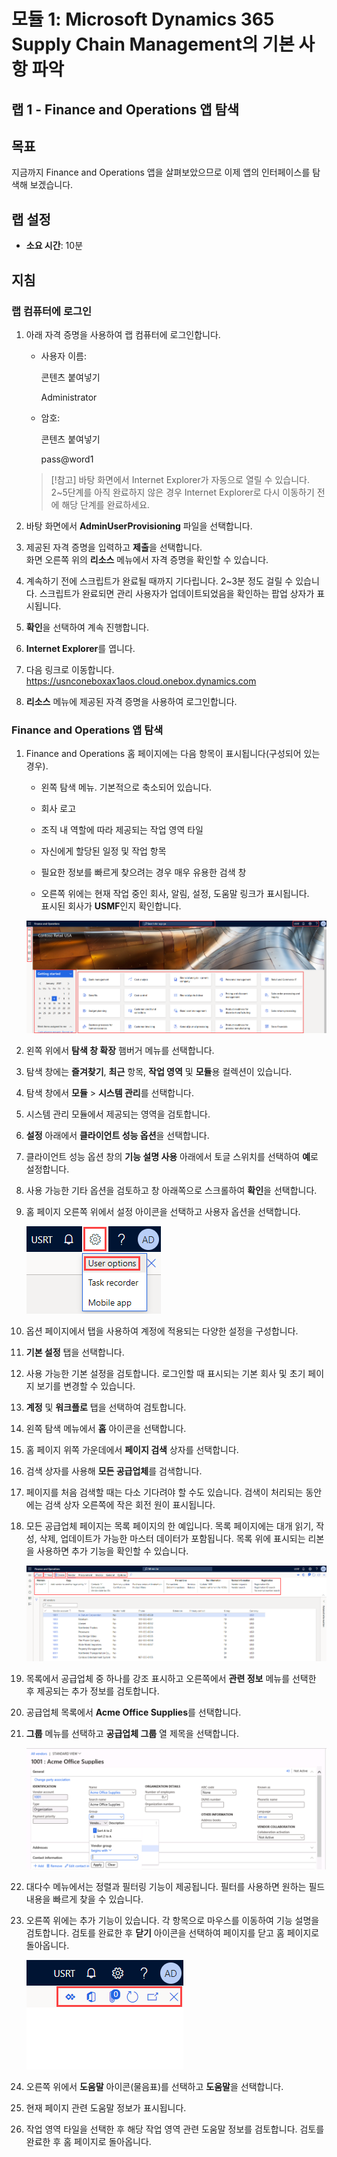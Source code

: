 ﻿---
lab:
    title: '랩 1: Finance and Operations 앱 탐색'
    module: '모듈 1: Microsoft Dynamics 365 Supply Chain Management의 기본 사항 파악'
---

# 모듈 1: Microsoft Dynamics 365 Supply Chain Management의 기본 사항 파악

## 랩 1 - Finance and Operations 앱 탐색

## 목표

지금까지 Finance and Operations 앱을 살펴보았으므로 이제 앱의 인터페이스를 탐색해 보겠습니다.

## 랩 설정

- **소요 시간**: 10분

## 지침

### 랩 컴퓨터에 로그인

1. 아래 자격 증명을 사용하여 랩 컴퓨터에 로그인합니다.

    - 사용자 이름:

        콘텐츠 붙여넣기

        Administrator

    - 암호:

        콘텐츠 붙여넣기

        pass@word1

    >[!참고] 바탕 화면에서 Internet Explorer가 자동으로 열릴 수 있습니다. 2~5단계를 아직 완료하지 않은 경우 Internet Explorer로 다시 이동하기 전에 해당 단계를 완료하세요.

1. 바탕 화면에서 **AdminUserProvisioning** 파일을 선택합니다.

1. 제공된 자격 증명을 입력하고 **제출**을 선택합니다.  
화면 오른쪽 위의 **리소스** 메뉴에서 자격 증명을 확인할 수 있습니다.

1. 계속하기 전에 스크립트가 완료될 때까지 기다립니다. 2~3분 정도 걸릴 수 있습니다. 스크립트가 완료되면 관리 사용자가 업데이트되었음을 확인하는 팝업 상자가 표시됩니다.

1. **확인**을 선택하여 계속 진행합니다.

1. **Internet Explorer**를 엽니다.

1. 다음 링크로 이동합니다. <https://usnconeboxax1aos.cloud.onebox.dynamics.com>

1. **리소스** 메뉴에 제공된 자격 증명을 사용하여 로그인합니다.

### Finance and Operations 앱 탐색
1. Finance and Operations 홈 페이지에는 다음 항목이 표시됩니다(구성되어 있는 경우).

    - 왼쪽 탐색 메뉴. 기본적으로 축소되어 있습니다.

    - 회사 로고

    - 조직 내 역할에 따라 제공되는 작업 영역 타일

    - 자신에게 할당된 일정 및 작업 항목

    - 필요한 정보를 빠르게 찾으려는 경우 매우 유용한 검색 창

    - 오른쪽 위에는 현재 작업 중인 회사, 알림, 설정, 도움말 링크가 표시됩니다.  
    표시된 회사가 **USMF**인지 확인합니다.

    ![여러 영역이 강조 표시된 Finance and Operations 홈 페이지](./media/m1-common-home-page.png)

1. 왼쪽 위에서 **탐색 창 확장** 햄버거 메뉴를 선택합니다.

1. 탐색 창에는 **즐겨찾기**, **최근** 항목, **작업 영역** 및 **모듈**용 컬렉션이 있습니다.

1. 탐색 창에서 **모듈** > **시스템 관리**를 선택합니다.

1. 시스템 관리 모듈에서 제공되는 영역을 검토합니다.

1. **설정** 아래에서 **클라이언트 성능 옵션**을 선택합니다.

1. 클라이언트 성능 옵션 창의 **기능 설명 사용** 아래에서 토글 스위치를 선택하여 **예**로 설정합니다.

1. 사용 가능한 기타 옵션을 검토하고 창 아래쪽으로 스크롤하여 **확인**을 선택합니다.

1. 홈 페이지 오른쪽 위에서 설정 아이콘을 선택하고 사용자 옵션을 선택합니다.

    ![설정 아이콘과 사용자 옵션 드롭다운 목록이 표시된 스크린샷](./media/m1-common-settings-user-settings.png)

1. 옵션 페이지에서 탭을 사용하여 계정에 적용되는 다양한 설정을 구성합니다.

1. **기본 설정** 탭을 선택합니다.

1. 사용 가능한 기본 설정을 검토합니다. 로그인할 때 표시되는 기본 회사 및 초기 페이지 보기를 변경할 수 있습니다.

1. **계정** 및 **워크플로** 탭을 선택하여 검토합니다.

1. 왼쪽 탐색 메뉴에서 **홈** 아이콘을 선택합니다.

1. 홈 페이지 위쪽 가운데에서 **페이지 검색** 상자를 선택합니다.

1. 검색 상자를 사용해 **모든 공급업체**를 검색합니다.

1. 페이지를 처음 검색할 때는 다소 기다려야 할 수도 있습니다. 검색이 처리되는 동안에는 검색 상자 오른쪽에 작은 회전 원이 표시됩니다.

1. 모든 공급업체 페이지는 목록 페이지의 한 예입니다. 목록 페이지에는 대개 읽기, 작성, 삭제, 업데이트가 가능한 마스터 데이터가 포함됩니다. 목록 위에 표시되는 리본을 사용하면 추가 기능을 확인할 수 있습니다.

    ![메뉴 기능이 강조 표시된 모든 공급업체 목록](./media/m1-common-all-vendor-list-page.png)

1. 목록에서 공급업체 중 하나를 강조 표시하고 오른쪽에서 **관련 정보** 메뉴를 선택한 후 제공되는 추가 정보를 검토합니다.

1. 공급업체 목록에서 **Acme Office Supplies**를 선택합니다.

1. **그룹** 메뉴를 선택하고 **공급업체 그룹** 열 제목을 선택합니다.

    ![Acme Office Supplies의 공급업체 그룹 열 제목 스크린샷](./media/m1-common-vendor-group-menu-24493345.png)

1. 대다수 메뉴에서는 정렬과 필터링 기능이 제공됩니다. 필터를 사용하면 원하는 필드 내용을 빠르게 찾을 수 있습니다.

1. 오른쪽 위에는 추가 기능이 있습니다. 각 항목으로 마우스를 이동하여 기능 설명을 검토합니다. 검토를 완료한 후 **닫기** 아이콘을 선택하여 페이지를 닫고 홈 페이지로 돌아옵니다.

    ![Power Apps, Office 앱, 페이지 새로 고침, 새 창에서 열기, 닫기 단추에 연결되는 추가 기능이 표시된 목록 페이지 오른쪽 위 메뉴](./media/m1-common-list-page-additional-features-menu.png)

1. 오른쪽 위에서 **도움말** 아이콘(물음표)를 선택하고 **도움말**을 선택합니다.

1. 현재 페이지 관련 도움말 정보가 표시됩니다.

1. 작업 영역 타일을 선택한 후 해당 작업 영역 관련 도움말 정보를 검토합니다. 검토를 완료한 후 홈 페이지로 돌아옵니다.
